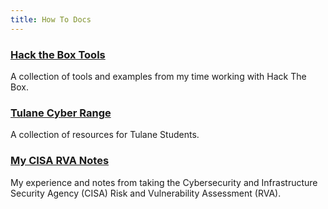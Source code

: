 ```yaml
---
title: How To Docs
---
```


### [Hack the Box Tools](./HackTheBox)
A collection of tools and examples from my time working with Hack The Box. 

### [Tulane Cyber Range](./TulaneCyberRange)
A collection of resources for Tulane Students.

### [My CISA RVA Notes](./CISA/cisa)
My experience and notes from taking the Cybersecurity and Infrastructure Security Agency (CISA) Risk and Vulnerability Assessment (RVA).
